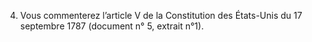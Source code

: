 4. Vous commenterez l’article V de la Constitution des États-Unis du 17 septembre 1787 (document n° 5, extrait n°1).